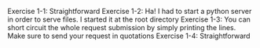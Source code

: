 Exercise 1-1: Straightforward
Exercise 1-2: Ha! I had to start a python server in order to serve files. I started it at the root directory
Exercise 1-3: You can short circuit the whole request submission by simply printing the lines. Make sure to send your request in quotations
Exercise 1-4: Straightforward